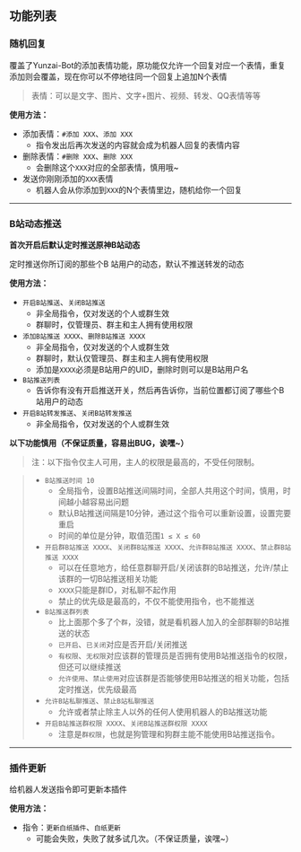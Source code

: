 
## 功能列表

### 随机回复

覆盖了Yunzai-Bot的添加表情功能，原功能仅允许一个回复对应一个表情，重复添加则会覆盖，现在你可以不停地往同一个回复上追加N个表情

> 表情：可以是文字、图片、文字+图片、视频、转发、QQ表情等等

**使用方法：**

- 添加表情：`#添加 XXX`、`添加 XXX`
  - 指令发出后再次发送的内容就会成为机器人回复的表情内容
- 删除表情：`#删除 XXX`、`删除 XXX`
  - 会删除这个`XXX`对应的全部表情，慎用哦~
- 发送你刚刚添加的`XXX`表情
  - 机器人会从你添加到`XXX`的N个表情里边，随机给你一个回复

------

### B站动态推送

**首次开启后默认定时推送原神B站动态**

定时推送你所订阅的那些个B 站用户的动态，默认不推送转发的动态

**使用方法：**

- `开启B站推送`、`关闭B站推送`
  - 非全局指令，仅对发送的个人或群生效
  - 群聊时，仅管理员、群主和主人拥有使用权限
- `添加B站推送 XXXX`、`删除B站推送 XXXX`
  - 非全局指令，仅对发送的个人或群生效
  - 群聊时，默认仅管理员、群主和主人拥有使用权限
  - 添加是`XXXX`必须是B站用户的UID，删除时则可以是B站用户名
- `B站推送列表`
  - 告诉你有没有开启推送开关，然后再告诉你，当前位置都订阅了哪些个B 站用户的动态
- `开启B站转发推送`、`关闭B站转发推送`
  - 非全局指令，仅对发送的个人或群生效

**以下功能慎用（不保证质量，容易出BUG，诶嘿~）**

> 注：以下指令仅主人可用，主人的权限是最高的，不受任何限制。

> - `B站推送时间 10`
>   - 全局指令，设置B站推送间隔时间，全部人共用这个时间，慎用，时间越小越容易出问题
>   - 默认B站推送间隔是10分钟，通过这个指令可以重新设置，设置完要重启
>   - 时间的单位是分钟，取值范围`1 ≤ X ≤ 60`
> - `开启群B站推送 XXXX`、`关闭群B站推送 XXXX`、`允许群B站推送 XXXX`、`禁止群B站推送 XXXX`
>   - 可以在任意地方，给任意群聊开启/关闭该群的B站推送，允许/禁止该群的一切B站推送相关功能
>   - `XXXX`只能是群ID，对私聊不起作用
>   - 禁止的优先级是最高的，不仅不能使用指令，也不能推送
> - `B站推送群列表`
>   - 比上面那个多了个`群`，没错，就是看机器人加入的全部群聊的B站推送的状态
>   - `已开启`、`已关闭`对应是否开启/关闭推送
>   - `有权限`、`无权限`对应该群的管理员是否拥有使用B站推送指令的权限，但还可以继续推送
>   - `允许使用`、`禁止使用`对应该群是否能够使用B站推送的相关功能，包括定时推送，优先级最高
> - `允许B站私聊推送`、`禁止B站私聊推送`
>   - 允许或者禁止除主人以外的任何人使用机器人的B站推送功能
> - `开启B站推送群权限 XXXX`、`关闭B站推送群权限 XXXX`
>   - 注意是`群权限`，也就是狗管理和狗群主能不能使用B站推送指令。

------

### 插件更新

给机器人发送指令即可更新本插件

**使用方法：**

- 指令：`更新白纸插件`、`白纸更新`
  - 可能会失败，失败了就多试几次。（不保证质量，诶嘿~）
